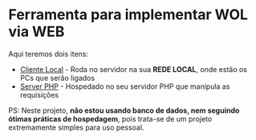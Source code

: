 # Ferramenta para implementar WOL via WEB

Aqui teremos dois itens:

- [Cliente Local](./local_client/) - Roda no servidor na sua **REDE LOCAL**, onde estão os PCs que serão ligados
- [Server PHP](./php_server/) - Hospedado no seu servidor PHP que manipula as requisições

PS: Neste projeto, **não estou usando banco de dados, nem seguindo ótimas práticas de hospedagem**, pois trata-se de um projeto extremamente simples para uso pessoal.